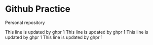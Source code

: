 # Github Practice

Personal repository

This line is updated by ghpr 1
This line is updated by ghpr 1
This line is updated by ghpr 1
This line is updated by ghpr 1
